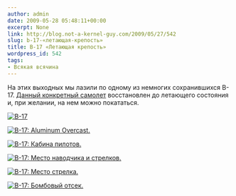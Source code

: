 ```yaml
---
author: admin
date: 2009-05-28 05:48:11+00:00
excerpt: None
link: http://blog.not-a-kernel-guy.com/2009/05/27/542
slug: b-17-«летающая-крепость»
title: B-17 «Летающая крепость»
wordpress_id: 542
tags:
- Всякая всячина
---
```


На этих выходных мы лазили по одному из немногих сохранившихся B-17. [Данный конкретный самолет](http://www.b17.org/) восстановлен до летающего состояния и, при желании, на нем можно покататься.

[![B-17](http://blog.not-a-kernel-guy.com/wp-content/uploads/2009/05/img_4167-300x174.jpg)](http://blog.not-a-kernel-guy.com/wp-content/uploads/2009/05/img_4167.jpg)

[![B-17: Aluminum Overcast.](http://blog.not-a-kernel-guy.com/wp-content/uploads/2009/05/img_1752-300x182.jpg)](http://blog.not-a-kernel-guy.com/wp-content/uploads/2009/05/img_1752.jpg)

[![B-17: Кабина пилотов.](http://blog.not-a-kernel-guy.com/wp-content/uploads/2009/05/img_1757-300x188.jpg)](http://blog.not-a-kernel-guy.com/wp-content/uploads/2009/05/img_1757.jpg)

[![B-17: Место наводчика и стрелков.](http://blog.not-a-kernel-guy.com/wp-content/uploads/2009/05/img_4206-300x225.jpg)](http://blog.not-a-kernel-guy.com/wp-content/uploads/2009/05/img_4206.jpg)

[![B-17: Место стрелка.](http://blog.not-a-kernel-guy.com/wp-content/uploads/2009/05/img_4173-300x225.jpg)](http://blog.not-a-kernel-guy.com/wp-content/uploads/2009/05/img_4173.jpg)

[![B-17: Бомбовый отсек.](http://blog.not-a-kernel-guy.com/wp-content/uploads/2009/05/img_1765-225x300.jpg)](http://blog.not-a-kernel-guy.com/wp-content/uploads/2009/05/img_1765.jpg)

